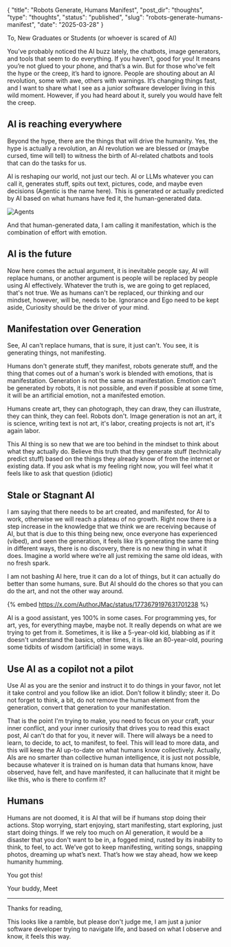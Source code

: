{
  "title": "Robots Generate, Humans Manifest",
  "post_dir": "thoughts",
  "type": "thoughts",
  "status": "published",
  "slug": "robots-generate-humans-manifest",
  "date": "2025-03-28"
}



To,
New Graduates or Students (or whoever is scared of AI)

You’ve probably noticed the AI buzz lately, the chatbots, image generators, and tools that seem to do everything. If you haven’t, good for you! It means you’re not glued to your phone, and that’s a win. But for those who’ve felt the hype or the creep, it’s hard to ignore. People are shouting about an AI revolution, some with awe, others with warnings. It’s changing things fast, and I want to share what I see as a junior software developer living in this wild moment. However, if you had heard about it, surely you would have felt the creep. 

## AI is reaching everywhere

Beyond the hype, there are the things that will drive the humanity. Yes, the hype is actually a revolution, an AI revolution we are blessed or (maybe cursed, time will tell) to witness the birth of AI-related chatbots and tools that can do the tasks for us. 

AI is reshaping our world, not just our tech. AI or LLMs whatever you can call it, generates stuff, spits out text, pictures, code, and maybe even decisions (Agentic is the name here). This is generated or actually predicted by AI based on what humans have fed it, the human-generated data.


![Agents](https://dev-to-uploads.s3.amazonaws.com/uploads/articles/0tnh7fghjm3aafxtji46.png)



And that human-generated data, I am calling it manifestation, which is the combination of effort with emotion.

## AI is the future

Now here comes the actual argument, it is inevitable people say, AI will replace humans, or another argument is people will be replaced by people using AI effectively. Whatever the truth is, we are going to get replaced, that's not true. We as humans can't be replaced, our thinking and our mindset, however, will be, needs to be. Ignorance and Ego need to be kept aside, Curiosity should be the driver of your mind.

## Manifestation over Generation

See, AI can't replace humans, that is sure, it just can't. You see, it is generating things, not manifesting.

Humans don't generate stuff, they manifest, robots generate stuff, and the thing that comes out of a human's work is blended with emotions, that is manifestation. Generation is not the same as manifestation. Emotion can't be generated by robots, it is not possible, and even if possible at some time, it will be an artificial emotion, not a manifested emotion.

Humans create art, they can photograph, they can draw, they can illustrate, they can think, they can feel. Robots don't. Image generation is not an art, it is science, writing text is not art, it's labor, creating projects is not art, it's again labor.

This AI thing is so new that we are too behind in the mindset to think about what they actually do. Believe this truth that they generate stuff (technically predict stuff) based on the things they already know of from the internet or existing data. If you ask what is my feeling right now, you will feel what it feels like to ask that question (idiotic)

## Stale or Stagnant AI

I am saying that there needs to be art created, and manifested, for AI to work, otherwise we will reach a plateau of no growth. Right now there is a step increase in the knowledge that we think we are receiving because of AI, but that is due to this thing being new, once everyone has experienced (vibed), and seen the generation, it feels like it’s generating the same thing in different ways, there is no discovery, there is no new thing in what it does. Imagine a world where we’re all just remixing the same old ideas, with no fresh spark.

I am not bashing AI here, true it can do a lot of things, but it can actually do better than some humans, sure. But AI should do the chores so that you can do the art, and not the other way around.

{% embed https://x.com/AuthorJMac/status/1773679197631701238 %}

AI is a good assistant, yes 100% in some cases. For programming yes, for art, yes, for everything maybe, maybe not. It really depends on what are we trying to get from it. Sometimes, it is like a 5-year-old kid, blabbing as if it doesn't understand the basics, other times, it is like an 80-year-old, pouring some tidbits of wisdom (artificial) in some ways. 

## Use AI as a copilot not a pilot

Use AI as you are the senior and instruct it to do things in your favor, not let it take control and you follow like an idiot.  Don’t follow it blindly; steer it. Do not forget to think, a bit, do not remove the human element from the generation, convert that generation to your manifestation.  

That is the point I'm trying to make, you need to focus on your craft, your inner conflict, and your inner curiosity that drives you to read this exact post, AI can't do that for you, it never will. There will always be a need to learn, to decide, to act, to manifest, to feel. This will lead to more data, and this will keep the AI up-to-date on what humans know collectively. Actually, AIs are no smarter than collective human intelligence, it is just not possible, because whatever it is trained on is human data that humans know, have observed, have felt, and have manifested, it can hallucinate that it might be like this, who is there to confirm it?

## Humans

Humans are not doomed, it is AI that will be if humans stop doing their actions. Stop worrying, start enjoying, start manifesting, start exploring, just start doing things. If we rely too much on AI generation, it would be a disaster that you don't want to be in, a fogged mind, rusted by its inability to think, to feel, to act. We’ve got to keep manifesting, writing songs, snapping photos, dreaming up what’s next. That’s how we stay ahead, how we keep humanity humming.

You got this!

Your buddy,
Meet

---
Thanks for reading,

This looks like a ramble, but please don't judge me, I am just a junior software developer trying to navigate life, and based on what I observe and know, it feels this way. 